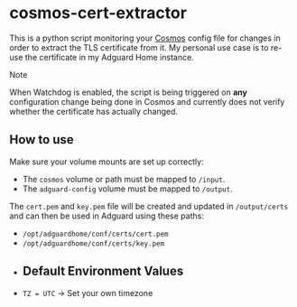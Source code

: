 # cosmos-cert-extractor
This is a python script monitoring your [Cosmos](https://github.com/azukaar/Cosmos-Server) config file for changes in order to extract the TLS certificate from it. My personal use case is to re-use the certificate in my Adguard Home instance.
> [!NOTE]
> When Watchdog is enabled, the script is being triggered on __any__ configuration change being done in Cosmos and currently does not verify whether the certificate has actually changed.

## How to use
Make sure your volume mounts are set up correctly:
* The `cosmos` volume or path must be mapped to `/input`.
* The `adguard-config` volume must be mapped to `/output`.

The `cert.pem` and `key.pem` file will be created and updated in `/output/certs` and can then be used in Adguard using these paths:
* `/opt/adguardhome/conf/certs/cert.pem`
* `/opt/adguardhome/conf/certs/key.pem`
* ## Default Environment Values
* `TZ = UTC` -> Set your own timezone
